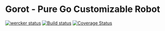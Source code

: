 # Gorot - Pure Go Customizable Robot

[![wercker status](https://app.wercker.com/status/e03794512cf166e6c000f45cf190d6ec/m "wercker status")](https://app.wercker.com/project/bykey/e03794512cf166e6c000f45cf190d6ec)
[![Build status](https://ci.appveyor.com/api/projects/status/cifcsv3cycmm4sny/branch/master)](https://ci.appveyor.com/project/yosssi/gorot/branch/master)
[![Coverage Status](https://img.shields.io/coveralls/yosssi/gorot.svg)](https://coveralls.io/r/yosssi/gorot?branch=master)
